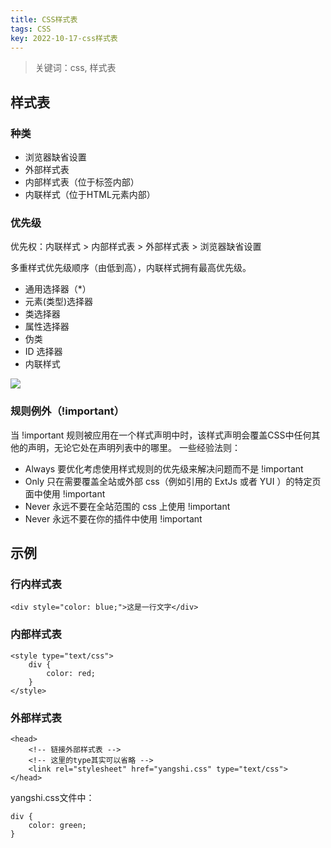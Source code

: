 ```yaml
---
title: CSS样式表
tags: CSS
key: 2022-10-17-css样式表
---
```

> 关键词：css, 样式表

## 样式表

### 种类

* 浏览器缺省设置
* 外部样式表
* 内部样式表（位于<head>标签内部）
* 内联样式（位于HTML元素内部）

### 优先级

优先权：内联样式 > 内部样式表 > 外部样式表 > 浏览器缺省设置

多重样式优先级顺序（由低到高），内联样式拥有最高优先级。

* 通用选择器（*）
* 元素(类型)选择器
* 类选择器
* 属性选择器
* 伪类
* ID 选择器
* 内联样式

<img src="https://image.oldboard.tech/blog/8893357747d83ffb476629f3bd8e5bd25e202cdd.png">

### 规则例外（!important）

当 !important 规则被应用在一个样式声明中时，该样式声明会覆盖CSS中任何其他的声明，无论它处在声明列表中的哪里。
一些经验法则：

*  Always 要优化考虑使用样式规则的优先级来解决问题而不是 !important
*  Only 只在需要覆盖全站或外部 css（例如引用的 ExtJs 或者 YUI ）的特定页面中使用 !important
*  Never 永远不要在全站范围的 css 上使用 !important
*  Never 永远不要在你的插件中使用 !important

## 示例

### 行内样式表

	<div style="color: blue;">这是一行文字</div>
	
### 内部样式表

	<style type="text/css">
	    div {
	        color: red;
	    }
	</style>
	
### 外部样式表

	<head>
	    <!-- 链接外部样式表 -->
	    <!-- 这里的type其实可以省略 -->
	    <link rel="stylesheet" href="yangshi.css" type="text/css">
	</head>
	
yangshi.css文件中：

	div {
	    color: green;
	}

